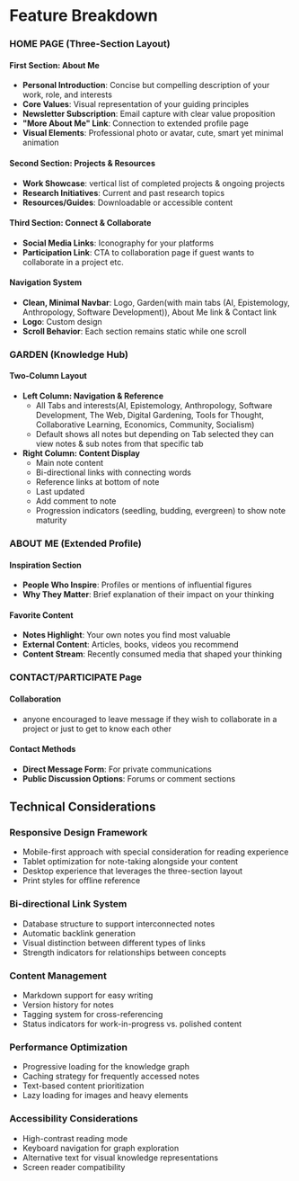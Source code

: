 # **Feature Breakdown**

### HOME PAGE (Three-Section Layout)
#### First Section: About Me
- **Personal Introduction**: Concise but compelling description of your work, role, and interests
- **Core Values**: Visual representation of your guiding principles
- **Newsletter Subscription**: Email capture with clear value proposition
- **"More About Me" Link**: Connection to extended profile page
- **Visual Elements**: Professional photo or avatar, cute, smart yet minimal animation
#### Second Section: Projects & Resources
- **Work Showcase**: vertical list of completed projects &  ongoing projects
- **Research Initiatives**: Current and past research topics
- **Resources/Guides**: Downloadable or accessible content
#### Third Section: Connect & Collaborate
- **Social Media Links**: Iconography for your platforms
- **Participation Link**: CTA to collaboration page if guest wants to collaborate in a project etc.
#### Navigation System
- **Clean, Minimal Navbar**: Logo, Garden(with main tabs (AI, Epistemology, Anthropology, Software Development)), About Me link & Contact link
- **Logo**: Custom design
- **Scroll Behavior**: Each section remains static while one scroll
### GARDEN (Knowledge Hub)
#### Two-Column Layout
- **Left Column: Navigation & Reference**
    - All Tabs and interests(AI, Epistemology, Anthropology, Software Development, The Web, Digital Gardening, Tools for Thought, Collaborative Learning, Economics, Community, Socialism)
    - Default shows all notes but depending on Tab selected they can view notes & sub notes from that specific tab
- **Right Column: Content Display**
    - Main note content
    - Bi-directional links with connecting words
    - Reference links at bottom of note
    - Last updated 
    - Add comment to note
    - Progression indicators (seedling, budding, evergreen) to show note maturity
### ABOUT ME (Extended Profile)
#### Inspiration Section
- **People Who Inspire**: Profiles or mentions of influential figures
- **Why They Matter**: Brief explanation of their impact on your thinking
#### Favorite Content
- **Notes Highlight**: Your own notes you find most valuable
- **External Content**: Articles, books, videos you recommend
- **Content Stream**: Recently consumed media that shaped your thinking
### CONTACT/PARTICIPATE Page
#### Collaboration
- anyone encouraged to leave message if they wish to collaborate in a project or just to get to know each other
#### Contact Methods 
- **Direct Message Form**: For private communications
- **Public Discussion Options**: Forums or comment sections
## Technical Considerations
### Responsive Design Framework
- Mobile-first approach with special consideration for reading experience
- Tablet optimization for note-taking alongside your content
- Desktop experience that leverages the three-section layout
- Print styles for offline reference
### Bi-directional Link System
- Database structure to support interconnected notes
- Automatic backlink generation
- Visual distinction between different types of links
- Strength indicators for relationships between concepts
### Content Management
- Markdown support for easy writing
- Version history for notes
- Tagging system for cross-referencing
- Status indicators for work-in-progress vs. polished content
### Performance Optimization
- Progressive loading for the knowledge graph
- Caching strategy for frequently accessed notes
- Text-based content prioritization
- Lazy loading for images and heavy elements
### Accessibility Considerations
- High-contrast reading mode
- Keyboard navigation for graph exploration
- Alternative text for visual knowledge representations
- Screen reader compatibility